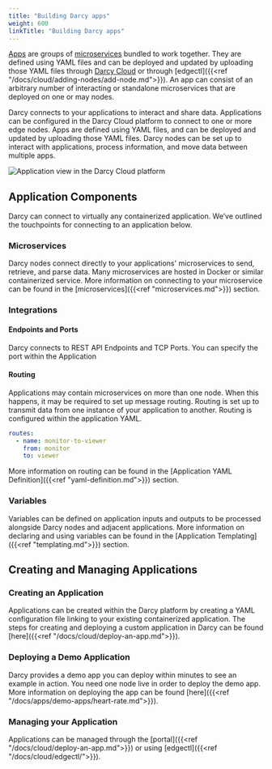```yaml
---
title: "Building Darcy apps"
weight: 600
linkTitle: "Building Darcy apps"
---
```


[Apps](../more/terminology#application) are groups of [microservices](./microservices.md) bundled to work together. They are defined using YAML files and can
be deployed and updated by uploading those YAML files through [Darcy Cloud](/docs/cloud/start-portal) or through
[edgectl]({{<ref "/docs/cloud/adding-nodes/add-node.md">}}). An app can consist of an arbitrary
number of interacting or standalone microservices that are deployed on one or may nodes.

Darcy connects to your applications to interact and share data. Applications can be configured in
the Darcy Cloud platform to connect to one or more edge nodes. Apps are defined using YAML files,
and can be deployed and updated by uploading those YAML files. Darcy nodes can be set up to interact
with applications, process information, and move data between multiple apps.

![Application view in the Darcy Cloud platform](</images/image (12).png>)

## Application Components

Darcy can connect to virtually any containerized application. We’ve outlined the touchpoints for
connecting to an application below.

### Microservices

Darcy nodes connect directly to your applications' microservices to send, retrieve, and parse data.
Many microservices are hosted in Docker or similar containerized service. More information on
connecting to your microservice can be found in the [microservices]({{<ref "microservices.md">}}) section.

### Integrations

#### Endpoints and Ports

Darcy connects to REST API Endpoints and TCP Ports. You can specify the port within the Application

[//]: # 'YAML. For more information, please refer to the [Port Broker]({{<ref "port-broker.md">}}) section.'

#### Routing

Applications may contain microservices on more than one node. When this happens, it may be required
to set up message routing. Routing is set up to transmit data from one instance of your application
to another. Routing is configured within the application YAML.

```yaml
routes:
  - name: monitor-to-viewer
    from: monitor
    to: viewer
```

More information on routing can be found in
the [Application YAML Definition]({{<ref "yaml-definition.md">}}) section.

### Variables

Variables can be defined on application inputs and outputs to be processed alongside Darcy nodes and
adjacent applications. More information on declaring and using variables can be found in
the [Application Templating]({{<ref "templating.md">}}) section.

## Creating and Managing Applications

### Creating an Application

Applications can be created within the Darcy platform by creating a YAML configuration file linking
to your existing containerized application. The steps for creating and deploying a custom
application in Darcy can be found [here]({{<ref "/docs/cloud/deploy-an-app.md">}}).

### Deploying a Demo Application

Darcy provides a demo app you can deploy within minutes to see an example
in action. You need one node live in order to deploy the demo app. More information on deploying the
app can be found [here]({{<ref "/docs/apps/demo-apps/heart-rate.md">}}).

### Managing your Application

Applications can be managed through
the [portal]({{<ref "/docs/cloud/deploy-an-app.md">}})
or using [edgectl]({{<ref "/docs/cloud/edgectl/">}}).
